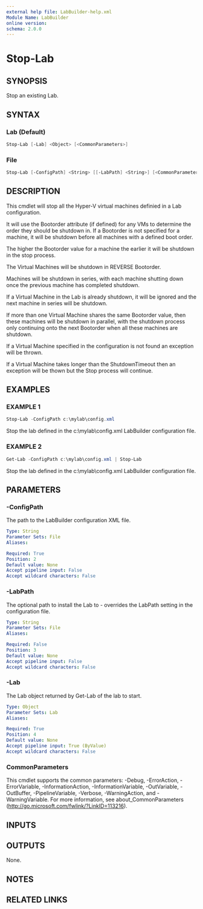 ```yaml
---
external help file: LabBuilder-help.xml
Module Name: LabBuilder
online version:
schema: 2.0.0
---
```


# Stop-Lab

## SYNOPSIS

Stop an existing Lab.

## SYNTAX

### Lab (Default)

```powershell
Stop-Lab [-Lab] <Object> [<CommonParameters>]
```

### File

```powershell
Stop-Lab [-ConfigPath] <String> [[-LabPath] <String>] [<CommonParameters>]
```

## DESCRIPTION

This cmdlet will stop all the Hyper-V virtual machines definied in a Lab
configuration.

It will use the Bootorder attribute (if defined) for any VMs to determine
the order they should be shutdown in.
If a Bootorder is not specified for a
machine, it will be shutdown before all machines with a defined boot order.

The higher the Bootorder value for a machine the earlier it will be shutdown
in the stop process.

The Virtual Machines will be shutdown in REVERSE Bootorder.

Machines will be shutdown in series, with each machine shutting down once the
previous machine has completed shutdown.

If a Virtual Machine in the Lab is already shutdown, it will be ignored
and the next machine in series will be shutdown.

If more than one Virtual Machine shares the same Bootorder value, then
these machines will be shutdown in parallel, with the shutdown process only
continuing onto the next Bootorder when all these machines are shutdown.

If a Virtual Machine specified in the configuration is not found an
exception will be thrown.

If a Virtual Machine takes longer than the ShutdownTimeout then an exception
will be thown but the Stop process will continue.

## EXAMPLES

### EXAMPLE 1

```powershell
Stop-Lab -ConfigPath c:\mylab\config.xml
```

Stop the lab defined in the c:\mylab\config.xml LabBuilder configuration file.

### EXAMPLE 2

```powershell
Get-Lab -ConfigPath c:\mylab\config.xml | Stop-Lab
```

Stop the lab defined in the c:\mylab\config.xml LabBuilder configuration file.

## PARAMETERS

### -ConfigPath

The path to the LabBuilder configuration XML file.

```yaml
Type: String
Parameter Sets: File
Aliases:

Required: True
Position: 2
Default value: None
Accept pipeline input: False
Accept wildcard characters: False
```

### -LabPath

The optional path to install the Lab to - overrides the LabPath setting in the
configuration file.

```yaml
Type: String
Parameter Sets: File
Aliases:

Required: False
Position: 3
Default value: None
Accept pipeline input: False
Accept wildcard characters: False
```

### -Lab

The Lab object returned by Get-Lab of the lab to start.

```yaml
Type: Object
Parameter Sets: Lab
Aliases:

Required: True
Position: 4
Default value: None
Accept pipeline input: True (ByValue)
Accept wildcard characters: False
```

### CommonParameters

This cmdlet supports the common parameters: -Debug, -ErrorAction, -ErrorVariable, -InformationAction, -InformationVariable, -OutVariable, -OutBuffer, -PipelineVariable, -Verbose, -WarningAction, and -WarningVariable.
For more information, see about_CommonParameters (http://go.microsoft.com/fwlink/?LinkID=113216).

## INPUTS

## OUTPUTS

None.

## NOTES

## RELATED LINKS

